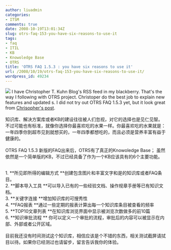 ```yaml
---
author: liuadmin
categories:
- ITSM
comments: true
date: 2008-10-19T13:01:34Z
slug: otrs-faq-153-you-have-six-reasons-to-use-it
tags:
- faq
- ITIL
- KB
- Knowoledge Base
- OTRS
title: 'OTRS FAQ 1.5.3 : you have six reasons to use it'
url: /2008/10/19/otrs-faq-153-you-have-six-reasons-to-use-it/
wordpress_id: 49234
---
```


![](http://www.martinliu.cn/wp-content/uploads/2008/10/e785a7e78987-004-300x225.jpg) I have Christopher T. Kuhn Blog's RSS feed in my blackberry. That's the way I following with OTRS project. Christoper do the best job to explain new features and updated s. I did not try out OTRS FAQ 1.5.3 yet, but it look great from [Chrisopher's post](http://blog.kuhn-kt.de/?p=125).<br /><br />知识库、解决方案库或者KB的建设往往被人们忽视，对它的选择也是见仁见智。不过可能也有标准，就像你选择你最喜欢吃的水果一样。你最喜欢吃的水果就是：一年四季你到超市见到就想买的，一年四季都想吃的，而且必须是营养丰富有益于健康的。<br /><br />OTRS FAQ 1.5.3 新版的FAQ出来后，OTRS有了真正的Knowoledge Base； 虽然依然是一个简单版的KB，不过已经具备了作为一个KB应该具有的6个主要功能。<br />

<br />	
  1. **所见即所得的编辑方式 **创建包含图片和丰富文字和是的知识库或者FAQ条目。
<br />	
  2. **脚本导入工具 **可以导入已有的一些经验文档、操作规章手册等已有知识文档。
<br />	
  3. **关键字连接 **增加知识库的可搜秀性
<br />	
  4. **FAQ报表 **通过一些定期的报表计算出每一个知识库条目被查看的频率
<br />	
  5. **TOP10文章列表 **在知识库浏览界面中显示被浏览次数做多的前10篇
<br />	
  6. **知识审批流程 ** 你可以定义一个审批的流程，审批后的内容可以被显示在内部、外部或者公开区域。
<br /><br />目前我还没有时间测试这个知识库，相信应该是个不错的东西，相关测试截屏请拭目以待。如果你已经测过也请留步，留言告诉我你的体验。
